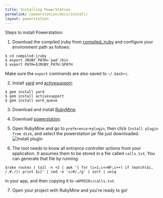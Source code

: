 ```yaml
---
title: Installing PowerStation
permalink: /powerstation/docs/install/
layout: powerstation
---
```


<div class="container" markdown="1">
<div class="row" markdown="1">
<div class="col-md-12" markdown="1">

Steps to install Powerstation:

1. Download the compiled jruby from [compiled_jruby](https://github.com/hyperloop-rails/powerstation/tree/master/powerstation/lib/compiled-jruby) and configure your environment path as follows:
```
$ cd compiled-jruby
$ export JRUBY_PATH=`pwd`/bin
$ export PATH=$JRUBY_PATH:$PATH
```
Make sure the `export` commands are also saved to `~/.bashrc`.

2. Install [yard](https://github.com/lsegal/yard.git) and [activesupport](https://github.com/rails/rails/tree/master/activesupport):
```
$ gem install yard
$ gem install activesupport
$ gem install work_queue
```

3. Download and install [RubyMine](https://www.jetbrains.com/ruby/).

4. Download [powerstation](https://plugins.jetbrains.com/plugin/10604-powerstation).

5. Open RubyMine and go to `preference`->`plugin`, then click `Install plugin from disk`, and select the powerstation jar file just downloaded.<br/>
![Install plugin](../../screenshots/load_plugin.png)

6. The tool needs to know all entrance controller actions from your application. It assumes them to be stored in a file called `calls.txt`. You can generate that file by running:
  ```
  $rake routes | tail -n +2 | awk '{ for (i=1;i<=NF;i++) if (match($i, /.#./)) print $i}' | sed -e 's/#/,/g' | sort | uniq
  ```
  in your app, and then copying it to `<APPDIR>/calls.txt`.

7. Open your project with RubyMine and you're ready to go!

</div>
</div>
</div>
